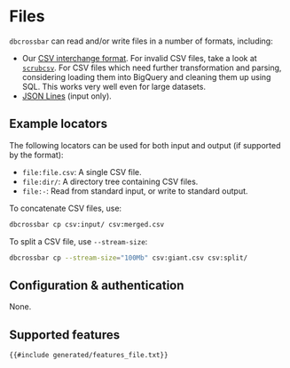 # Files

`dbcrossbar` can read and/or write files in a number of formats, including:

- Our [CSV interchange format](./csv_interchange.html). For invalid CSV files, take a look at [`scrubcsv`](https://github.com/faradayio/scrubcsv). For CSV files which need further transformation and parsing, considering loading them into BigQuery and cleaning them up using SQL. This works very well even for large datasets.
- [JSON Lines](https://jsonlines.org/) (input only).

## Example locators

The following locators can be used for both input and output (if supported by the format):

- `file:file.csv`: A single CSV file.
- `file:dir/`: A directory tree containing CSV files.
- `file:-`: Read from standard input, or write to standard output.

To concatenate CSV files, use:

```sh
dbcrossbar cp csv:input/ csv:merged.csv
```

To split a CSV file, use `--stream-size`:

```sh
dbcrossbar cp --stream-size="100Mb" csv:giant.csv csv:split/
```

## Configuration & authentication

None.

## Supported features

```txt
{{#include generated/features_file.txt}}
```
